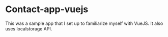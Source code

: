 # Contact-app-vuejs

This was a sample app that I set up to familiarize myself with VueJS.  It also uses localstorage API.